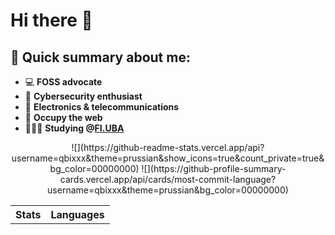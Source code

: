 # Hi there 👋
## 📝 Quick summary about me:
- 💻 **FOSS advocate**
- 🔐 **Cybersecurity enthusiast** 
- 📡 **Electronics & telecommunications**    
- 🏴 **Occupy the web**
- 👩🏻‍💻 **Studying @[FI.UBA](https://www.fi.uba.ar/grado/carreras/ingenieria-en-informatica/plan-de-estudios)**
<div align="center"> 
  <table>
    <tr>
      <th>Stats</th>
      <th>Languages</th>
    </tr>
    <tr>
      ![](https://github-readme-stats.vercel.app/api?username=qbixxx&theme=prussian&show_icons=true&count_private=true&bg_color=00000000)
      ![](https://github-profile-summary-cards.vercel.app/api/cards/most-commit-language?username=qbixxx&theme=prussian&bg_color=00000000)
    </tr>
  </table>
</div>

